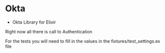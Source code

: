 Okta
====

* Okta Library for Elixir

Right now all there is call to Authentication

For the tests you will need to fill in the values
in the fixtures/test_settings.ex file

